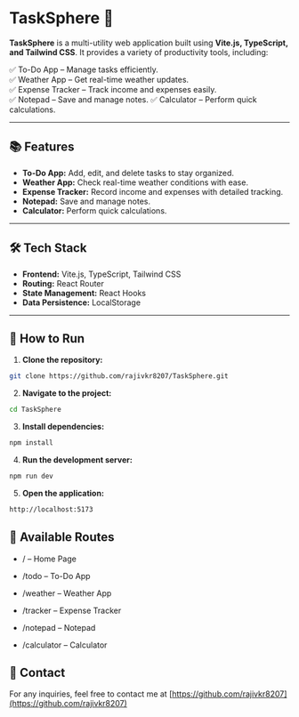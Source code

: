 # TaskSphere 🚀

**TaskSphere** is a multi-utility web application built using **Vite.js, TypeScript, and Tailwind CSS**. It provides a variety of productivity tools, including:

✅ To-Do App – Manage tasks efficiently.  
✅ Weather App – Get real-time weather updates.  
✅ Expense Tracker – Track income and expenses easily.  
✅ Notepad – Save and manage notes. 
✅ Calculator – Perform quick calculations.

---

## 📚 Features
- **To-Do App:** Add, edit, and delete tasks to stay organized.
- **Weather App:** Check real-time weather conditions with ease.
- **Expense Tracker:** Record income and expenses with detailed tracking.
- **Notepad:** Save and manage notes. 
- **Calculator:** Perform quick calculations.

---

## 🛠️ Tech Stack
- **Frontend:** Vite.js, TypeScript, Tailwind CSS
- **Routing:** React Router
- **State Management:** React Hooks
- **Data Persistence:** LocalStorage

---



## 🚀 How to Run

1. **Clone the repository:**
```bash
git clone https://github.com/rajivkr8207/TaskSphere.git
```
2. **Navigate to the project:**
```bash
cd TaskSphere
```

3. **Install dependencies:**
```bash
npm install
```

4. **Run the development server:**
```bash
npm run dev
```

5. **Open the application:**
```bash
http://localhost:5173
```

## 🎯 Available Routes

- / – Home Page

- /todo – To-Do App

- /weather – Weather App

- /tracker – Expense Tracker

- /notepad – Notepad

- /calculator – Calculator 


## 📧 Contact
For any inquiries, feel free to contact me at  [https://github.com/rajivkr8207](https://github.com/rajivkr8207)

